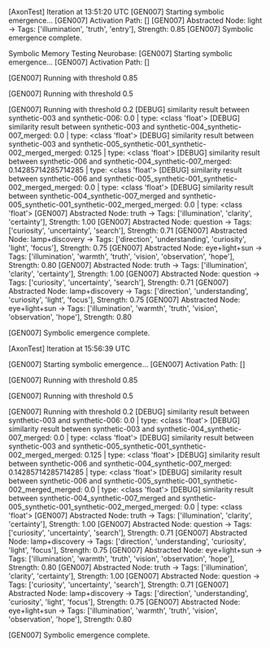 [AxonTest] Iteration at 13:51:20 UTC
[GEN007] Starting symbolic emergence...
[GEN007] Activation Path: []
[GEN007] Abstracted Node: light -> Tags: ['illumination', 'truth', 'entry'], Strength: 0.85
[GEN007] Symbolic emergence complete.


Symbolic Memory Testing Neurobase: 
[GEN007] Starting symbolic emergence...
[GEN007] Activation Path: []

[GEN007] Running with threshold 0.85

[GEN007] Running with threshold 0.5

[GEN007] Running with threshold 0.2
[DEBUG] similarity result between synthetic-003 and synthetic-006: 0.0 | type: <class 'float'>
[DEBUG] similarity result between synthetic-003 and synthetic-004_synthetic-007_merged: 0.0 | type: <class 'float'>
[DEBUG] similarity result between synthetic-003 and synthetic-005_synthetic-001_synthetic-002_merged_merged: 0.125 | type: <class 'float'>
[DEBUG] similarity result between synthetic-006 and synthetic-004_synthetic-007_merged: 0.14285714285714285 | type: <class 'float'>
[DEBUG] similarity result between synthetic-006 and synthetic-005_synthetic-001_synthetic-002_merged_merged: 0.0 | type: <class 'float'>
[DEBUG] similarity result between synthetic-004_synthetic-007_merged and synthetic-005_synthetic-001_synthetic-002_merged_merged: 0.0 | type: <class 'float'>
[GEN007] Abstracted Node: truth -> Tags: ['illumination', 'clarity', 'certainty'], Strength: 1.00
[GEN007] Abstracted Node: question -> Tags: ['curiosity', 'uncertainty', 'search'], Strength: 0.71
[GEN007] Abstracted Node: lamp+discovery -> Tags: ['direction', 'understanding', 'curiosity', 'light', 'focus'], Strength: 0.75
[GEN007] Abstracted Node: eye+light+sun -> Tags: ['illumination', 'warmth', 'truth', 'vision', 'observation', 'hope'], Strength: 0.80
[GEN007] Abstracted Node: truth -> Tags: ['illumination', 'clarity', 'certainty'], Strength: 1.00
[GEN007] Abstracted Node: question -> Tags: ['curiosity', 'uncertainty', 'search'], Strength: 0.71
[GEN007] Abstracted Node: lamp+discovery -> Tags: ['direction', 'understanding', 'curiosity', 'light', 'focus'], Strength: 0.75
[GEN007] Abstracted Node: eye+light+sun -> Tags: ['illumination', 'warmth', 'truth', 'vision', 'observation', 'hope'], Strength: 0.80

[GEN007] Symbolic emergence complete.

[AxonTest] Iteration at 15:56:39 UTC

[GEN007] Starting symbolic emergence...
[GEN007] Activation Path: []

[GEN007] Running with threshold 0.85

[GEN007] Running with threshold 0.5

[GEN007] Running with threshold 0.2
[DEBUG] similarity result between synthetic-003 and synthetic-006: 0.0 | type: <class 'float'>
[DEBUG] similarity result between synthetic-003 and synthetic-004_synthetic-007_merged: 0.0 | type: <class 'float'>
[DEBUG] similarity result between synthetic-003 and synthetic-005_synthetic-001_synthetic-002_merged_merged: 0.125 | type: <class 'float'>
[DEBUG] similarity result between synthetic-006 and synthetic-004_synthetic-007_merged: 0.14285714285714285 | type: <class 'float'>
[DEBUG] similarity result between synthetic-006 and synthetic-005_synthetic-001_synthetic-002_merged_merged: 0.0 | type: <class 'float'>
[DEBUG] similarity result between synthetic-004_synthetic-007_merged and synthetic-005_synthetic-001_synthetic-002_merged_merged: 0.0 | type: <class 'float'>
[GEN007] Abstracted Node: truth -> Tags: ['illumination', 'clarity', 'certainty'], Strength: 1.00
[GEN007] Abstracted Node: question -> Tags: ['curiosity', 'uncertainty', 'search'], Strength: 0.71
[GEN007] Abstracted Node: lamp+discovery -> Tags: ['direction', 'understanding', 'curiosity', 'light', 'focus'], Strength: 0.75
[GEN007] Abstracted Node: eye+light+sun -> Tags: ['illumination', 'warmth', 'truth', 'vision', 'observation', 'hope'], Strength: 0.80
[GEN007] Abstracted Node: truth -> Tags: ['illumination', 'clarity', 'certainty'], Strength: 1.00
[GEN007] Abstracted Node: question -> Tags: ['curiosity', 'uncertainty', 'search'], Strength: 0.71
[GEN007] Abstracted Node: lamp+discovery -> Tags: ['direction', 'understanding', 'curiosity', 'light', 'focus'], Strength: 0.75
[GEN007] Abstracted Node: eye+light+sun -> Tags: ['illumination', 'warmth', 'truth', 'vision', 'observation', 'hope'], Strength: 0.80

[GEN007] Symbolic emergence complete.

